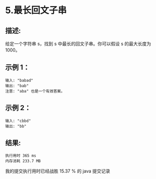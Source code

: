 5.最长回文子串
=
描述:
-
给定一个字符串 s，找到 s 中最长的回文子串。你可以假设 s 的最大长度为 1000。

示例 1：
-
    输入: "babad"
    输出: "bab"
    注意: "aba" 也是一个有效答案。
示例 2：
-
    输入: "cbbd"
    输出: "bb"

结果:
-
    执行用时 365 ms	
    内存消耗 233.7 MB
我的提交执行用时已经战胜 15.37 % 的 java 提交记录